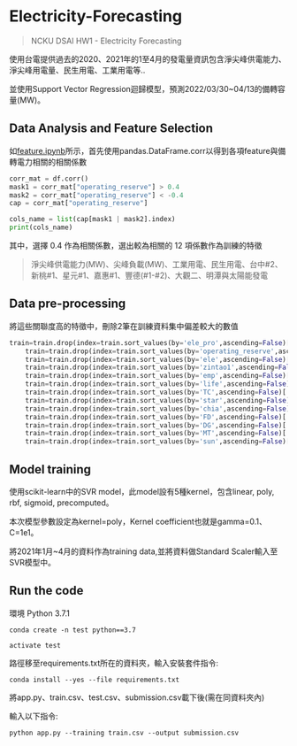 # Electricity-Forecasting

> NCKU DSAI HW1 - Electricity Forecasting

使用台電提供過去的2020、2021年的1至4月的發電量資訊包含淨尖峰供電能力、淨尖峰用電量、民生用電、工業用電等..

並使用Support Vector Regression迴歸模型，預測2022/03/30~04/13的備轉容量(MW)。

## Data Analysis and Feature Selection ##
如[feature.ipynb](https://github.com/abc13124/Electricity-Forecasting/blob/main/feature.ipynb)所示，首先使用pandas.DataFrame.corr以得到各項feature與備轉電力相關的相關係數

```python
corr_mat = df.corr()
mask1 = corr_mat["operating_reserve"] > 0.4
mask2 = corr_mat["operating_reserve"] < -0.4
cap = corr_mat["operating_reserve"]

cols_name = list(cap[mask1 | mask2].index)
print(cols_name)
```

其中，選擇 0.4 作為相關係數，選出較為相關的 12 項係數作為訓練的特徵

> 淨尖峰供電能力(MW)、尖峰負載(MW)、工業用電、民生用電、台中#2、新桃#1、星元#1、嘉惠#1、豐德(#1-#2)、大觀二、明潭與太陽能發電

## Data pre-processing ##
將這些關聯度高的特徵中，刪除2筆在訓練資料集中偏差較大的數值

```python
train=train.drop(index=train.sort_values(by='ele_pro',ascending=False)[:2].index)
    train=train.drop(index=train.sort_values(by='operating_reserve',ascending=False)[:2].index)
    train=train.drop(index=train.sort_values(by='ele',ascending=False)[:2].index)
    train=train.drop(index=train.sort_values(by='zintao1',ascending=False)[:2].index)
    train=train.drop(index=train.sort_values(by='emp',ascending=False)[:2].index)
    train=train.drop(index=train.sort_values(by='life',ascending=False)[:2].index)  
    train=train.drop(index=train.sort_values(by='TC',ascending=False)[:2].index)  
    train=train.drop(index=train.sort_values(by='star',ascending=False)[:2].index)  
    train=train.drop(index=train.sort_values(by='chia',ascending=False)[:2].index)  
    train=train.drop(index=train.sort_values(by='FD',ascending=False)[:2].index)  
    train=train.drop(index=train.sort_values(by='DG',ascending=False)[:2].index)  
    train=train.drop(index=train.sort_values(by='MT',ascending=False)[:2].index)  
    train=train.drop(index=train.sort_values(by='sun',ascending=False)[:2].index)  

```

## Model training ##
使用scikit-learn中的SVR model，此model設有5種kernel，包含linear, poly, rbf, sigmoid, precomputed。

本次模型參數設定為kernel=poly，Kernel coefficient也就是gamma=0.1、C=1e1。

將2021年1月~4月的資料作為training data,並將資料做Standard Scaler輸入至SVR模型中。

## Run the code ##
環境
Python 3.7.1
```
conda create -n test python==3.7
```
```
activate test
```
路徑移至requirements.txt所在的資料夾，輸入安裝套件指令:
```
conda install --yes --file requirements.txt
```
將app.py、train.csv、test.csv、submission.csv載下後(需在同資料夾內)

輸入以下指令:
```
python app.py --training train.csv --output submission.csv
```
